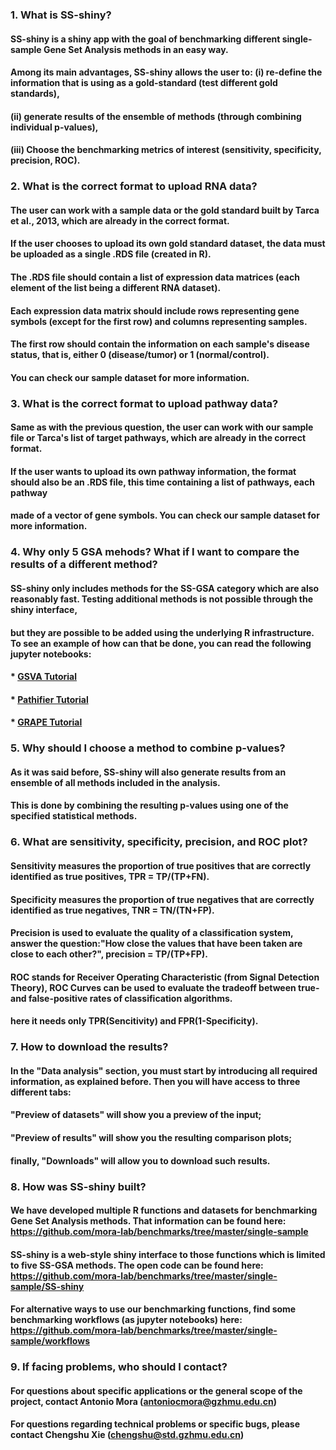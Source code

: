 ### **1. What is SS-shiny?**
#### SS-shiny is a shiny app with the goal of benchmarking different single-sample Gene Set Analysis methods in an easy way.
#### Among its main advantages, SS-shiny allows the user to: (i) re-define the information that is using as a gold-standard (test different gold standards), 
#### (ii) generate results of the ensemble of methods (through combining individual p-values), 
#### (iii) Choose the benchmarking metrics of interest (sensitivity, specificity, precision, ROC).

### **2. What is the correct format to upload RNA data?**
#### The user can work with a sample data or the gold standard built by Tarca et al., 2013, which are already in the correct format. 
#### If the user chooses to upload its own gold standard dataset, the data must be uploaded as a single .RDS file (created in R). 
#### The .RDS file should contain a list of expression data matrices (each element of the list being a different RNA dataset). 
#### Each expression data matrix should include rows representing gene symbols (except for the first row) and columns representing samples. 
#### The first row should contain the information on each sample's disease status, that is, either 0 (disease/tumor) or 1 (normal/control). 
#### You can check our sample dataset for more information.

### **3. What is the correct format to upload pathway data?**
#### Same as with the previous question, the user can work with our sample file or Tarca's list of target pathways, which are already in the correct format.
#### If the user wants to upload its own pathway information, the format should also be an .RDS file, this time containing a list of pathways, each pathway 
#### made of a vector of gene symbols. You can check our sample dataset for more information.

### **4. Why only 5 GSA mehods? What if I want to compare the results of a different method?**
#### SS-shiny only includes methods for the SS-GSA category which are also reasonably fast. Testing additional methods is not possible through the shiny interface, 
#### but they are possible to be added using the underlying R infrastructure. To see an example of how can that be done, you can read the following jupyter notebooks:
#### * [GSVA Tutorial](https://github.com/mora-lab/benchmarks/blob/master/single-sample/workflows/Tutorial%20of%20GSVA%20using%20data%20GSE10245.ipynb) 
#### * [Pathifier Tutorial](https://github.com/mora-lab/benchmarks/blob/master/single-sample/workflows/Tutorial%20of%20Pathifier%20using%20data%20GSE10245.ipynb)
#### * [GRAPE Tutorial](https://github.com/mora-lab/benchmarks/blob/master/single-sample/workflows/Tutorial%20of%20GRAPE%20using%20data%20GSE10245.ipynb)
	
### **5. Why should I choose a method to combine p-values?**
#### As it was said before, SS-shiny will also generate results from an ensemble of all methods included in the analysis.
#### This is done by combining the resulting p-values using one of the specified statistical methods.

### **6. What are sensitivity, specificity, precision, and ROC plot?**
#### Sensitivity measures the proportion of true positives that are correctly identified as true positives, TPR = TP/(TP+FN). 
#### Specificity measures the proportion of true negatives that are correctly identified as true negatives, TNR = TN/(TN+FP).
#### Precision is used to evaluate the quality of a classification system, answer the question:"How close the values that have been taken are close to each other?", precision = TP/(TP+FP).
#### ROC stands for Receiver Operating Characteristic (from Signal Detection Theory), ROC Curves can be used to evaluate the tradeoff between true- and false-positive rates of classification algorithms.
#### here it needs only TPR(Sencitivity) and FPR(1-Specificity).

### **7. How to download the results?**
#### In the "Data analysis" section, you must start by introducing all required information, as explained before. Then you will have access to three different tabs: 
#### "Preview of datasets" will show you a preview of the input; 
#### "Preview of results" will show you the resulting comparison plots; 
#### finally, "Downloads" will allow you to download such results.

### **8. How was SS-shiny built?**
#### We have developed multiple R functions and datasets for benchmarking Gene Set Analysis methods. That information can be found here: https://github.com/mora-lab/benchmarks/tree/master/single-sample
#### SS-shiny is a web-style shiny interface to those functions which is limited to five SS-GSA methods. The open code can be found here: https://github.com/mora-lab/benchmarks/tree/master/single-sample/SS-shiny
#### For alternative ways to use our benchmarking functions, find some benchmarking workflows (as jupyter notebooks) here: https://github.com/mora-lab/benchmarks/tree/master/single-sample/workflows

### **9. If facing problems, who should I contact?**
#### For questions about specific applications or the general scope of the project, contact Antonio Mora (antoniocmora@gzhmu.edu.cn)
#### For questions regarding technical problems or specific bugs, please contact Chengshu Xie (chengshu@std.gzhmu.edu.cn)

 
	